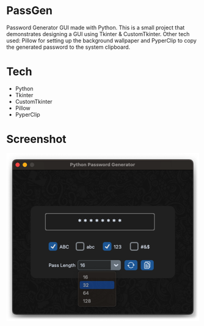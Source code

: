 # PassGen
Password Generator GUI made with Python. This is a small project that demonstrates designing a GUI using Tkinter & CustomTkinter.  Other tech used: Pillow for setting up the background wallpaper and PyperClip to copy the generated password to the system clipboard.

# Tech
- Python
- Tkinter
- CustomTkinter
- Pillow
- PyperClip

# Screenshot
<img src="screenshots/python-gui-password-generator-feat.png">
